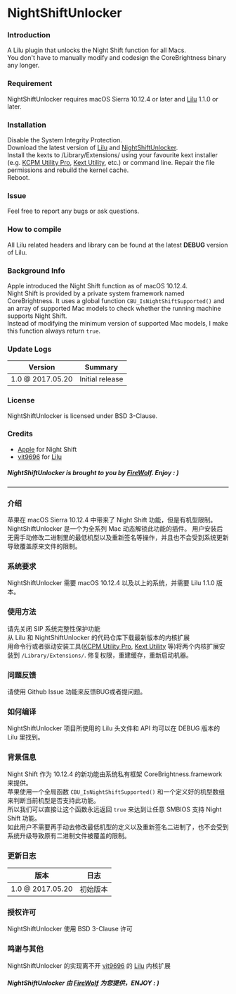 NightShiftUnlocker
==================
### Introduction
A Lilu plugin that unlocks the Night Shift function for all Macs.  
You don't have to manually modify and codesign the CoreBrightness binary any longer.

### Requirement
NightShiftUnlocker requires macOS Sierra 10.12.4 or later and [Lilu](https://github.com/vit9696/Lilu) 1.1.0 or later.

### Installation
Disable the System Integrity Protection.  
Download the latest version of [Lilu](https://github.com/vit9696/Lilu/releases) and [NightShiftUnlocker](https://github.com/Austere-J/NightShiftUnlocker/releases).  
Install the kexts to /Library/Extensions/ using your favourite kext installer (e.g. [KCPM Utility Pro](https://www.firewolf.science/2016/09/kcpm-utility-pro-v6-brand-new-kexts-ezinstaller-macos-sierra-supported-repairing-permissions-configuring-rootless-and-more/), [Kext Utility](http://cvad-mac.narod.ru/index/0-4), etc.) or command line.
Repair the file permissions and rebuild the kernel cache.  
Reboot.

### Issue
Feel free to report any bugs or ask questions.

### How to compile
All Lilu related headers and library can be found at the latest **DEBUG** version of Lilu.

### Background Info
Apple introduced the Night Shift function as of macOS 10.12.4.  
Night Shift is provided by a private system framework named CoreBrightness.
It uses a global function `CBU_IsNightShiftSupported()` and an array of supported Mac models to check whether the running machine supports Night Shift.  
Instead of modifying the minimum version of supported Mac models, I make this function always return `true`.

### Update Logs
Version | Summary
------- | -------
1.0 @ 2017.05.20 | Initial release

### License
NightShiftUnlocker is licensed under BSD 3-Clause.

### Credits
- [Apple](https://www.apple.com) for Night Shift
- [vit9696](https://github.com/vit9696) for [Lilu](https://github.com/vit9696/Lilu)

##### NightShiftUnlocker is brought to you by [FireWolf](https://www.firewolf.science). Enjoy : )  

---

### 介绍
苹果在 macOS Sierra 10.12.4 中带来了 Night Shift 功能，但是有机型限制。  
NightShiftUnlocker 是一个为全系列 Mac 动态解锁此功能的插件。
用户安装后无需手动修改二进制里的最低机型以及重新签名等操作，并且也不会受到系统更新导致覆盖原来文件的限制。

### 系统要求
NightShiftUnlocker 需要 macOS 10.12.4 以及以上的系统，并需要 Lilu 1.1.0 版本。

### 使用方法
请先关闭 SIP 系统完整性保护功能  
从 Lilu 和 NightShiftUnlocker 的代码仓库下载最新版本的内核扩展  
用命令行或者驱动安装工具([KCPM Utility Pro](https://www.firewolf.science/2016/09/kcpm-utility-pro-v6-brand-new-kexts-ezinstaller-macos-sierra-supported-repairing-permissions-configuring-rootless-and-more/), [Kext Utility](http://cvad-mac.narod.ru/index/0-4) 等)将两个内核扩展安装到 `/Library/Extensions/`.
修复权限，重建缓存，重新启动机器。

### 问题反馈
请使用 Github Issue 功能来反馈BUG或者提问题。

### 如何编译
NightShiftUnlocker 项目所使用的 Lilu 头文件和 API 均可以在 DEBUG 版本的 Lilu 里找到。

### 背景信息
Night Shift 作为 10.12.4 的新功能由系统私有框架 CoreBrightness.framework 来提供。  
苹果使用一个全局函数 `CBU_IsNightShiftSupported()` 和一个定义好的机型数组来判断当前机型是否支持此功能。  
所以我们可以直接让这个函数永远返回 `true` 来达到让任意 SMBIOS 支持 Night Shift 功能。  
如此用户不需要再手动去修改最低机型的定义以及重新签名二进制了，也不会受到系统升级导致原有二进制文件被覆盖的限制。  

### 更新日志
版本 | 日志
--- | ---
1.0 @ 2017.05.20 | 初始版本

### 授权许可
NightShiftUnlocker 使用 BSD 3-Clause 许可

### 鸣谢与其他
NightShiftUnlocker 的实现离不开 [vit9696](https://github.com/vit9696) 的 [Lilu](https://github.com/vit9696/Lilu) 内核扩展

##### NightShiftUnlocker 由 [FireWolf](https://www.firewolf.science) 为您提供，ENJOY : )
